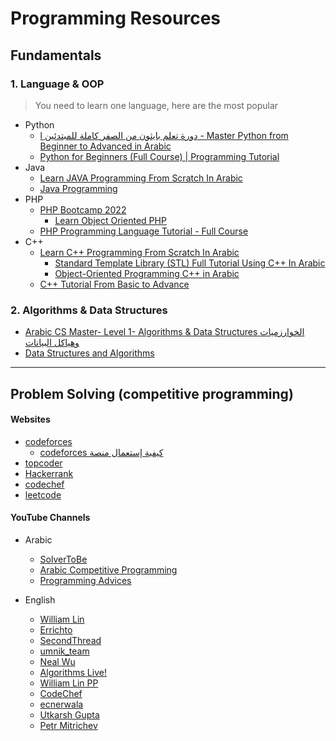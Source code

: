 # Programming Resources

## Fundamentals

### 1. Language & OOP
> You need to learn one language, here are the most popular
 * Python
   * [l دورة تعلم بايثون من الصفر كاملة للمبتدئين - Master Python from Beginner to Advanced in Arabic](https://www.youtube.com/playlist?list=PLuXY3ddo_8nzrO74UeZQVZOb5-wIS6krJ)
   * [Python for Beginners (Full Course) | Programming Tutorial](https://www.youtube.com/playlist?list=PLsyeobzWxl7poL9JTVyndKe62ieoN-MZ3)
 * Java
   * [Learn JAVA Programming From Scratch In Arabic](https://www.youtube.com/playlist?list=PLCInYL3l2AajYlZGzU_LVrHdoouf8W6ZN)
   * [Java Programming](https://www.youtube.com/playlist?list=PLBlnK6fEyqRjKA_NuK9mHmlk0dZzuP1P5)
 * PHP
   * [PHP Bootcamp 2022](https://www.youtube.com/playlist?list=PLDoPjvoNmBAy41u35AqJUrI-H83DObUDq)
     * [Learn Object Oriented PHP](https://www.youtube.com/playlist?list=PLDoPjvoNmBAxXTPncg0W4lhVS32LO_xtQ)
   * [PHP Programming Language Tutorial - Full Course](https://www.youtube.com/watch?v=OK_JCtrrv-c)
 * C++
   * [Learn C++ Programming From Scratch In Arabic](https://www.youtube.com/playlist?list=PLCInYL3l2AajFAiw4s1U4QbGszcQ-rAb3)
     * [Standard Template Library (STL) Full Tutorial Using C++ In Arabic](https://www.youtube.com/playlist?list=PLCInYL3l2AainAE4Xq2kdNGDfG0bys2xp)
     * [Object-Oriented Programming C++ in Arabic](https://www.youtube.com/playlist?list=PLCInYL3l2Aaiq1oLvi9TlWtArJyAuCVow)
   * [C++ Tutorial From Basic to Advance](https://www.youtube.com/watch?v=mUQZ1qmKlLY)


### 2. Algorithms & Data Structures
   * [Arabic CS Master- Level 1- Algorithms & Data Structures الخوارزميات وهياكل البيانات](https://www.youtube.com/playlist?list=PLL2zWZTDFZzjxarUL23ydiOgibhRipGYC)
   * [Data Structures and Algorithms](https://www.youtube.com/playlist?list=PLdo5W4Nhv31bbKJzrsKfMpo_grxuLl8LU)


---


## Problem Solving (competitive programming)

#### Websites

* [codeforces](https://codeforces.com/)
  * [codeforces كيفية إستعمال منصة]()
* [topcoder](https://www.topcoder.com/challenges?)
* [Hackerrank](https://www.hackerrank.com/)
* [codechef](https://www.codechef.com/)
* [leetcode](https://leetcode.com/problemset/all/)
  


#### YouTube Channels

* Arabic
  * [SolverToBe](https://www.youtube.com/c/SolverToBe)
  * [Arabic Competitive Programming](https://www.youtube.com/c/ArabicCompetitiveProgramming)
  * [Programming Advices](https://www.youtube.com/c/ProgrammingAdvices)

* English
  * [William Lin](https://www.youtube.com/c/WilliamLin168/featured)
  * [Errichto](https://www.youtube.com/c/Errichto/videos)
  * [SecondThread](https://www.youtube.com/c/SecondThread/videos)
  * [umnik_team](https://www.youtube.com/channel/UC3-pkjZ8-D4aW8QfaExuMjw/featured)
  * [Neal Wu](https://www.youtube.com/c/NealWuProgramming/featured)
  * [Algorithms Live!](https://www.youtube.com/c/AlgorithmsLive/featured)
  * [William Lin PP](https://www.youtube.com/channel/UCL-s5-igta4aWXfXMmQHEow/featured)
  * [CodeChef](https://www.youtube.com/c/CodeChef1/featured)
  * [ecnerwala](https://www.youtube.com/channel/UCn9ng6ZUnh5weU1BsIQoZ5w)
  * [Utkarsh Gupta](https://www.youtube.com/channel/UCGS5ZzcSAymQbWZvNoKOFhQ/videos)
  * [Petr Mitrichev](https://www.youtube.com/user/petrmitrichev/featured)
 
 
 
 
